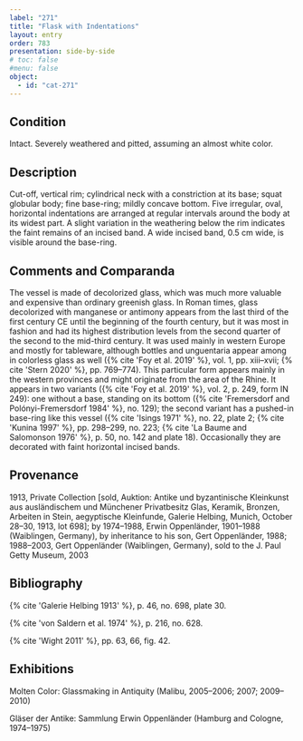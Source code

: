 ```yaml
---
label: "271"
title: "Flask with Indentations"
layout: entry
order: 783
presentation: side-by-side
# toc: false
#menu: false 
object:
  - id: "cat-271"
---
```


## Condition

Intact. Severely weathered and pitted, assuming an almost white color.

## Description

Cut-off, vertical rim; cylindrical neck with a constriction at its base; squat globular body; fine base-ring; mildly concave bottom. Five irregular, oval, horizontal indentations are arranged at regular intervals around the body at its widest part. A slight variation in the weathering below the rim indicates the faint remains of an incised band. A wide incised band, 0.5 cm wide, is visible around the base-ring.

## Comments and Comparanda

The vessel is made of decolorized glass, which was much more valuable and expensive than ordinary greenish glass. In Roman times, glass decolorized with manganese or antimony appears from the last third of the first century CE until the beginning of the fourth century, but it was most in fashion and had its highest distribution levels from the second quarter of the second to the mid-third century. It was used mainly in western Europe and mostly for tableware, although bottles and unguentaria appear among in colorless glass as well ({% cite 'Foy et al. 2019' %}, vol. 1, pp. xiii–xvii; {% cite 'Stern 2020' %}, pp. 769–774). This particular form appears mainly in the western provinces and might originate from the area of the Rhine. It appears in two variants ({% cite 'Foy et al. 2019' %}, vol. 2, p. 249, form IN 249): one without a base, standing on its bottom ({% cite 'Fremersdorf and Polónyi-Fremersdorf 1984' %}, no. 129); the second variant has a pushed-in base-ring like this vessel ({% cite 'Isings 1971' %}, no. 22, plate 2; {% cite 'Kunina 1997' %}, pp. 298–299, no. 223; {% cite 'La Baume and Salomonson 1976' %}, p. 50, no. 142 and plate 18). Occasionally they are decorated with faint horizontal incised bands.

## Provenance

1913, Private Collection [sold, Auktion: Antike und byzantinische Kleinkunst aus ausländischem und Münchener Privatbesitz Glas, Keramik, Bronzen, Arbeiten in Stein, aegyptische Kleinfunde, Galerie Helbing, Munich, October 28–30, 1913, lot 698]; by 1974–1988, Erwin Oppenländer, 1901–1988 (Waiblingen, Germany), by inheritance to his son, Gert Oppenländer, 1988; 1988–2003, Gert Oppenländer (Waiblingen, Germany), sold to the J. Paul Getty Museum, 2003

## Bibliography

{% cite 'Galerie Helbing 1913' %}, p. 46, no. 698, plate 30.

{% cite 'von Saldern et al. 1974' %}, p. 216, no. 628.

{% cite 'Wight 2011' %}, pp. 63, 66, fig. 42.

## Exhibitions

Molten Color: Glassmaking in Antiquity (Malibu, 2005–2006; 2007; 2009–2010)

Gläser der Antike: Sammlung Erwin Oppenländer (Hamburg and Cologne, 1974–1975)
